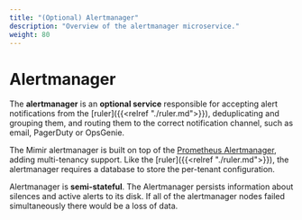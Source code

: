 ```yaml
---
title: "(Optional) Alertmanager"
description: "Overview of the alertmanager microservice."
weight: 80
---
```


# Alertmanager

The **alertmanager** is an **optional service** responsible for accepting alert notifications from the [ruler]({{<relref "./ruler.md">}}), deduplicating and grouping them, and routing them to the correct notification channel, such as email, PagerDuty or OpsGenie.

The Mimir alertmanager is built on top of the [Prometheus Alertmanager](https://prometheus.io/docs/alerting/alertmanager/), adding multi-tenancy support. Like the [ruler]({{<relref "./ruler.md">}}), the alertmanager requires a database to store the per-tenant configuration.

Alertmanager is **semi-stateful**.
The Alertmanager persists information about silences and active alerts to its disk.
If all of the alertmanager nodes failed simultaneously there would be a loss of data.
